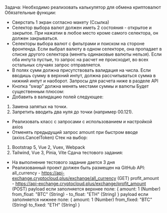 Задача:
Необходимо реализовать калькулятор для обмена криптовалют
Обязательные функции:
- Сверстать 1 экран согласно макету (Ссылка)
- Селектор выбора валют должен иметь 2 состояния - открытое
и закрытое. При нажатии в любое место кроме самого
селектора, он должен закрываться.
- Селекторы выбора валют с фильтрами и поиском на стороне
фронтенда. Если выбрал валюту в одном селекторе, она
пропадает в списке другого селектора (менять одинаковые
валюты нельзя). Если оба инпута пустые, то запрос на расчет
не происходит, во всех остальных случаях запрос
отправляется.
- В полях сумм должна присутствовать валидация на числа.
Если вводишь сумму в верхний инпут, должна рассчитываться
сумма в нижний инпут и наоборот. Запросы для расчета ниже
в разделе API
- Кнопка “swap” должна менять местами суммы и валюты
Будет существенным плюсом:
- Добавить в валидацию полей следующее:
1. Замена запятых на точки.
2. Запретить вводить два нуля до точки (например 00.121).
- Реализовать класс с запросами с использованием и
настройкой axios
- Отменять предыдущий запрос amount при быстром вводе
(axios.CancelToken)
Стек на выбор:
1. Bootstrap 5, Vue 2, Vuex, Webpack
2. Tailwind, Vue 3, Pinia, Vite
Сдача тестового задания:
- На выполнение тестового задание дается 3 дня
- Реализованный проект должен быть размещен на GitHub
API:
all_currency - https://api-exchange.cryptocloud.plus/exchange/all_currency (GET)
profit_amount - https://api-exchange.cryptocloud.plus/exchange/profit_amount
(POST)
payload если заполняется верхнее поле:
{
amount: 1 (Number)
from_float: "BTC" (String) -
to_float: "ETH" (String)
}
payload если заполняется нижнее поле:
{
amount: 1 (Number)
from_fixed: "BTC" (String)
to_fixed: "ETH" (String)
}
